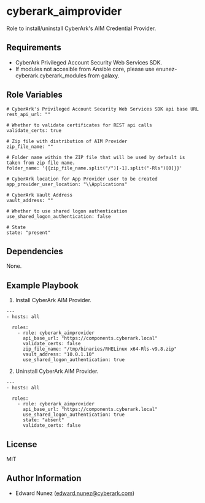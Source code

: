 cyberark_aimprovider
====================

Role to install/uninstall CyberArk's AIM Credential Provider.

Requirements
------------

- CyberArk Privileged Account Security Web Services SDK.
- If modules not accesible from Ansible core, please use enunez-cyberark.cyberark_modules from galaxy.

Role Variables
--------------
```
# CyberArk's Privileged Account Security Web Services SDK api base URL
rest_api_url: ""

# Whether to validate certificates for REST api calls
validate_certs: true

# Zip file with distribution of AIM Provider
zip_file_name: ""

# Folder name within the ZIP file that will be used by default is taken from zip file name.
folder_name: '{{zip_file_name.split("/")[-1].split("-Rls")[0]}}'

# CyberArk location for App Provider user to be created
app_provider_user_location: "\\Applications"

# CyberArk Vault Address
vault_address: ""

# Whether to use shared logon authentication
use_shared_logon_authentication: false

# State
state: "present"
```

Dependencies
------------

None.


Example Playbook
----------------

1) Install CyberArk AIM Provider.

```
---
- hosts: all 

  roles:
    - role: cyberark_aimprovider
      api_base_url: "https://components.cyberark.local"
      validate_certs: false
      zip_file_name: "/tmp/binaries/RHELinux x64-Rls-v9.8.zip"
      vault_address: "10.0.1.10"
      use_shared_logon_authentication: true
```

2) Uninstall CyberArk AIM Provider.
```
---
- hosts: all 

  roles:
    - role: cyberark_aimprovider
      api_base_url: "https://components.cyberark.local"
      use_shared_logon_authentication: true
      state: "absent"
      validate_certs: false
```

License
-------

MIT

Author Information
------------------

- Edward Nunez (edward.nunez@cyberark.com)
